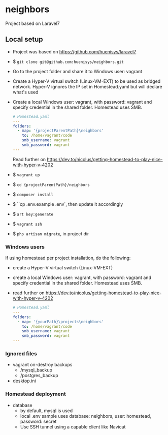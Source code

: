 # neighbors

Project based on Laravel7

## Local setup

- Project was based on https://github.com/huenisys/laravel7
- $ ``git clone git@github.com:huenisys/neighbors.git``
- Go to the project folder and share it to Windows user: vagrant
- Create a Hyper-V virtual switch (Linux-VM-EXT) to be used as bridged network. Hyper-V ignores the IP set in Homestead.yaml but will declare what's used
- Create a local Windows user: vagrant, with password: vagrant and specify credential in the shared folder. Homestead uses SMB.

  ```yaml
  # Homestead.yaml
  ---
  folders:
    - map: '{projectParentPath}\neighbors'
      to: /home/vagrant/code
      smb_username: vagrant
      smb_password: vagrant
  ---
  ```
  
  Read further on https://dev.to/nicolus/getting-homestead-to-play-nice-with-hyper-v-4202
- $ ``vagrant up``
- $ ``cd {projectParentPath}/neighbors``
- $ ``composer install``
- $ ``cp .env.example .env`, then update it accordingly
- $ ``art key:generate``
- $ ``vagrant ssh``
- $ ``php artisan migrate``, in project dir

### Windows users

If using homestead per project installation, do the following:
- create a Hyper-V virtual switch (Linux-VM-EXT)
- create a local Windows user: vagrant, with password: vagrant and specify credential in the shared folder. Homestead uses SMB.
- read further on https://dev.to/nicolus/getting-homestead-to-play-nice-with-hyper-v-4202

  ```yaml
  # Homestead.yaml
  ---
  folders:
    - map: '{yourPath}\projects\neighbors'
      to: /home/vagrant/code
      smb_username: vagrant
      smb_password: vagrant
  ---
  ```

### Ignored files

- vagrant on-destroy backups
  - /mysql_backup
  - /postgres_backup
- desktop.ini

### Homestead deployment

- database
  - by default, mysql is used
  - local .env sample uses database: neighbors, user: homestead, password: secret
  - Use SSH tunnel using a capable client like Navicat
